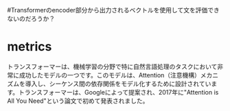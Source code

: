 


#Transformerのencoder部分から出力されるベクトルを使用して文を評価できないのだろうか？
# metrics

  トランスフォーマーは、機械学習の分野で特に自然言語処理のタスクにおいて非常に成功したモデルの一つです。このモデルは、Attention（注意機構）メカニズムを導入し、シーケンス間の依存関係をモデル化するために設計されています。トランスフォーマーは、Googleによって提案され、2017年に"Attention is All You Need"という論文で初めて発表されました。
  
